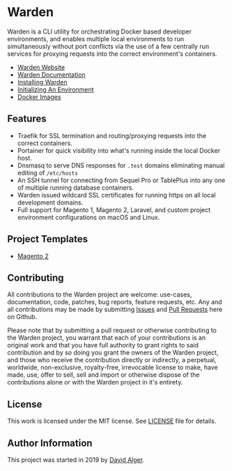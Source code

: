 # Warden

Warden is a CLI utility for orchestrating Docker based developer environments, and enables multiple local environments to run simultaneously without port conflicts via the use of a few centrally run services for proxying requests into the correct environment's containers.

<!-- include_open_stop -->

* [Warden Website](https://warden.dev/)
* [Warden Documentation](https://docs.warden.dev/)
* [Installing Warden](https://docs.warden.dev/installing.html)
* [Initializing An Environment](https://docs.warden.dev/environments/initializing.html)
* [Docker Images](https://docs.warden.dev/images.html)

## Features

* Traefik for SSL termination and routing/proxying requests into the correct containers.
* Portainer for quick visibility into what's running inside the local Docker host.
* Dnsmasq to serve DNS responses for `.test` domains eliminating manual editing of `/etc/hosts`
* An SSH tunnel for connecting from Sequel Pro or TablePlus into any one of multiple running database containers.
* Warden issued wildcard SSL certificates for running https on all local development domains.
* Full support for Magento 1, Magento 2, Laravel, and custom project environment configurations on macOS and Linux.

## Project Templates

* [Magento 2](https://github.com/davidalger/warden-env-magento2)

## Contributing

All contributions to the Warden project are welcome: use-cases, documentation, code, patches, bug reports, feature requests, etc. Any and all contributions may be made by submitting [Issues](https://github.com/davidalger/warden/issues) and [Pull Requests](https://github.com/davidalger/warden/pulls) here on Github.

Please note that by submitting a pull request or otherwise contributing to the Warden project, you warrant that each of your contributions is an original work and that you have full authority to grant rights to said contribution and by so doing you grant the owners of the Warden project, and those who receive the contribution directly or indirectly, a perpetual, worldwide, non-exclusive, royalty-free, irrevocable license to make, have made, use, offer to sell, sell and import or otherwise dispose of the contributions alone or with the Warden project in it's entirety.

## License

This work is licensed under the MIT license. See [LICENSE](https://github.com/davidalger/warden/blob/develop/LICENSE) file for details.

## Author Information

This project was started in 2019 by [David Alger](https://davidalger.com/).
